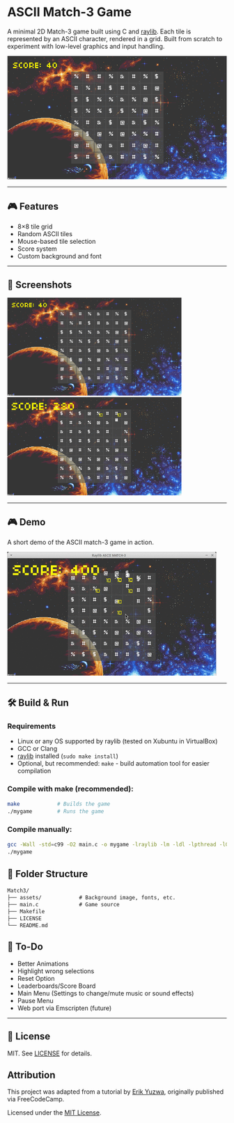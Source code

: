 # ASCII Match-3 Game

A minimal 2D Match-3 game built using C and [raylib](https://www.raylib.com/). Each tile is represented by an ASCII character, rendered in a grid. Built from scratch to experiment with low-level graphics and input handling.

![screenshot](assets/screenshot1.png) <!-- Replace with your actual image path -->

---

## 🎮 Features

- 8×8 tile grid
- Random ASCII tiles
- Mouse-based tile selection
- Score system
- Custom background and font

---

## 📸 Screenshots

<img src="assets/screenshot1.png" width="400"> <img src="assets/screenshot2.png" width="400">

---

## 🎮 Demo

A short demo of the ASCII match-3 game in action.

![Demo](assets/demo.gif)

---

## 🛠️ Build & Run

### Requirements

- Linux or any OS supported by raylib (tested on Xubuntu in VirtualBox)
- GCC or Clang
- [raylib](https://github.com/raysan5/raylib) installed (`sudo make install`)
- Optional, but recommended: `make` - build automation tool for easier compilation 
### Compile with make (recommended):

```bash
make            # Builds the game
./mygame        # Runs the game
```

### Compile manually:

```bash
gcc -Wall -std=c99 -O2 main.c -o mygame -lraylib -lm -ldl -lpthread -lGL -lrt
./mygame
```

## 📁 Folder Structure

```
Match3/
├── assets/            # Background image, fonts, etc.
├── main.c             # Game source
├── Makefile
├── LICENSE
└── README.md

```

## 🚧 To-Do

- Better Animations
- Highlight wrong selections
- Reset Option
- Leaderboards/Score Board
- Main Menu (Settings to change/mute music or sound effects)
- Pause Menu
- Web port via Emscripten (future)

---

## 📜 License

MIT. See [LICENSE](LICENSE) for details.

## Attribution

This project was adapted from a tutorial by [Erik Yuzwa](https://github.com/erikyuzwa/raylib-2d-ascii-match-3), originally published via FreeCodeCamp.

Licensed under the [MIT License](LICENSE).


